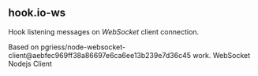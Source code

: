 ## hook.io-ws
Hook listening messages on *WebSocket* client connection.

Based on pgriess/node-websocket-client@aebfec969ff38a86697e6ca6ee13b239e7d36c45 work. WebSocket Nodejs Client
